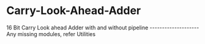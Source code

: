 # Carry-Look-Ahead-Adder
16 Bit Carry Look ahead Adder with and without pipeline -------------------- Any missing modules, refer Utilities

